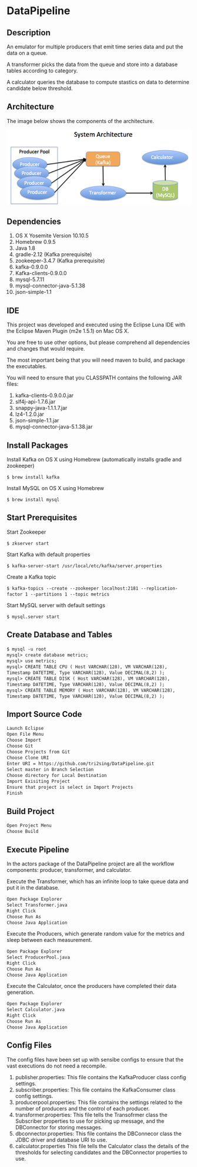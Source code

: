 # DataPipeline


## Description

An emulator for multiple producers that emit time series data and put the data on a queue.

A transformer picks the data from the queue and store into a database tables according to category.

A calculator queries the database to compute stastics on data to determine candidate below threshold.

## Architecture
The image below shows the components of the architecture.

![System Architecture](https://github.com/tri2sing/DataPipeline/raw/master/img/SystemArchitecture.png)

## Dependencies

1. OS X Yosemite Version 10.10.5
2. Homebrew 0.9.5 
3. Java 1.8
4. gradle-2.12 (Kafka prerequisite)
5. zookeeper-3.4.7 (Kafka prerequisite)
6. kafka-0.9.0.0
7. Kafka-clients-0.9.0.0
8. mysql-5.7.11
9. mysql-connector-java-5.1.38
10. json-simple-1.1

## IDE

This project was developed and executed using the Eclipse Luna IDE with the Eclipse Maven Plugin (m2e 1.5.1) on Mac OS X. 

You are free to use other options, but please comprehend all dependencies and changes that would require.  

The most important being that you will need maven to build, and package the executables.

You will need to ensure that you CLASSPATH contains the following JAR files:

1. kafka-clients-0.9.0.0.jar
2. slf4j-api-1.7.6.jar
3. snappy-java-1.1.1.7.jar
4. lz4-1.2.0.jar
5. json-simple-1.1.jar
6. mysql-connector-java-5.1.38.jar

## Install Packages

Install Kafka on OS X using Homebrew (automatically installs gradle and zookeeper) 
```shell
$ brew install kafka
```
Install MySQL on OS X using Homebrew
```shell
$ brew install mysql
```

## Start Prerequisites

Start Zookeeper
```shell
$ zkserver start
```
Start Kafka with default properties
```shell
$ kafka-server-start /usr/local/etc/kafka/server.properties
```
Create a Kafka topic
```shell
$ kafka-topics --create --zookeeper localhost:2181 --replication-factor 1 --partitions 1 --topic metrics
```
Start MySQL server with default settings
```shell
$ mysql.server start
```

## Create Database and Tables

```shell
$ mysql -u root
mysql> create database metrics;
mysql> use metrics;
mysql> CREATE TABLE CPU ( Host VARCHAR(128), VM VARCHAR(128), Timestamp DATETIME, Type VARCHAR(128), Value DECIMAL(8,2) );
mysql> CREATE TABLE DISK ( Host VARCHAR(128), VM VARCHAR(128), Timestamp DATETIME, Type VARCHAR(128), Value DECIMAL(8,2) );
mysql> CREATE TABLE MEMORY ( Host VARCHAR(128), VM VARCHAR(128), Timestamp DATETIME, Type VARCHAR(128), Value DECIMAL(8,2) );
```

## Import Source Code

```
Launch Eclipse 
Open File Menu 
Choose Import 
Choose Git 
Choose Projects from Git 
Choose Clone URI  
Enter URI = https://github.com/tri2sing/DataPipeline.git
Select master in Branch Selection
Choose directory for Local Destination
Import Exisiting Project
Ensure that project is select in Import Projects
Finish
```

## Build Project

```
Open Project Menu
Choose Build
```

## Execute Pipeline 

In the actors package of the DataPipeline project are all the workflow components: producer, transformer, and calculator.

Execute the Transformer, which has an infinite loop to take queue data and put it in the database.
```
Open Package Explorer
Select Transformer.java 
Right Click
Choose Run As
Choose Java Application
```
Execute the Producers, which generate random value for the metrics and sleep between each measurement.
```
Open Package Explorer
Select ProducerPool.java 
Right Click
Choose Run As
Choose Java Application
```
Execute the Calculator, once the producers have completed their data generation.
```
Open Package Explorer
Select Calculator.java 
Right Click
Choose Run As
Choose Java Application
```

## Config Files
The config files have been set up with sensibe configs to ensure that the vast executions do not need a recompile.

1. publisher.properties: This file contains the KafkaProducer class config settings.
2. subscriber.properties: This file contains the KafkaConsumer class config settings.
3. producerpool.properties: This file contains the settings related to the number of producers and the control of each producer.
4. transformer.properties: This file tells the Transofrmer class the Subscriber properties to use for picking up message, and the DBConnector for storing messages.
5. dbconnector.properties: This file contains the DBConnecor class the JDBC driver and database URI to use.
6. calculator.properties
This file tells the Calculator class the details of the thresholds for selecting candidates and the DBConnector properties to use.





